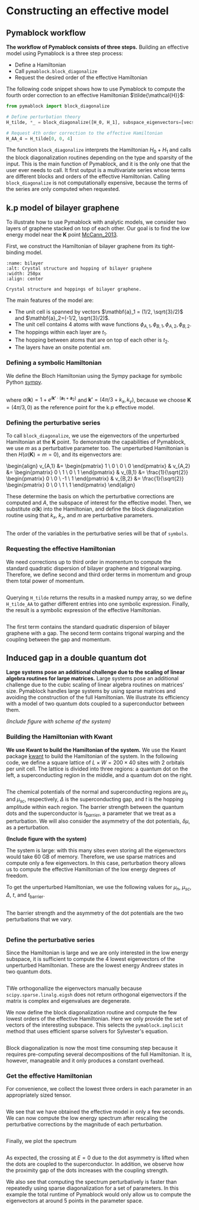 # Constructing an effective model

## Pymablock workflow

**The workflow of Pymablock consists of three steps.**
Building an effective model using Pymablock is a three step process:

* Define a Hamiltonian
* Call `pymablock.block_diagonalize`
* Request the desired order of the effective Hamiltonian

The following code snippet shows how to use Pymablock to compute the fourth
order correction to an effective Hamiltonian $\tilde{\mathcal{H}}$:

```python
from pymablock import block_diagonalize

# Define perturbation theory
H_tilde, *_ = block_diagonalize([H_0, H_1], subspace_eigenvectors=[vecs_A, vecs_B])

# Request 4th order correction to the effective Hamiltonian
H_AA_4 = H_tilde[0, 0, 4]
```

<!-- **Depending on the input Hamiltonian, Pymablock uses specific routines to find
the effective model, so that symbolic expressions are compact and numerics are
efficient.** -->
The function `block_diagonalize` interprets the Hamiltonian $H_0 +
H_1$ and calls the block diagonalization routines depending on the
type and sparsity of the input.
This is the main function of Pymablock, and it is the only one that the user
ever needs to call.
It first output is a multivariate series whose terms are different blocks and
orders of the effective Hamiltonian.
Calling `block_diagonalize` is not computationally expensive, because the
terms of the series are only computed when requested.

## k.p model of bilayer graphene

<!-- **We use bilayer graphene to illustrate how to use Pymablock with analytic models.** -->
To illustrate how to use Pymablock with analytic models, we consider two layers
of graphene stacked on top of each other.
Our goal is to find the low energy model near the $\mathbf{K}$ point
[McCann_2013](doi:10.1088/0034-4885/76/5/056503).

First, we construct the Hamiltonian of bilayer graphene from its tight-binding
model.

```{figure} figures/bilayer.svg
:name: bilayer
:alt: Crystal structure and hopping of bilayer graphene
:width: 250px
:align: center

Crystal structure and hoppings of bilayer graphene.
```

The main features of the model are:

* The unit cell is spanned by vectors $\mathbf{a}_1 = (1/2, \sqrt{3}/2)$ and $\mathbf{a}_2=(-1/2, \sqrt{3}/2)$.
* The unit cell contains 4 atoms with wave functions $\phi_{A,1}, \phi_{B,1}, \phi_{A,2}, \phi_{B,2}$.
* The hoppings within each layer are $t_1$.
* The hopping between atoms that are on top of each other is $t_2$.
* The layers have an onsite potential $\pm m$.

### Defining a symbolic Hamiltonian

We define the Bloch Hamiltonian using the Sympy package for symbolic Python
[sympy](10.7717/peerj-cs.103).

```{embed} # cell-1-finding_effective_model
```

where $\alpha(\mathbf{k}) = 1 + e^{i \mathbf{k'} \cdot (\mathbf{a}_1 +
\mathbf{a}_2)}$ and $\mathbf{k'} = (4\pi/3 + k_x, k_y)$, because we choose
$\mathbf{K}=(4\pi/3, 0)$ as the reference point for the k.p effective model.

### Defining the perturbative series

<!-- **We define the perturbative series** -->
To call `block_diagonalize`, we use the eigenvectors of the unperturbed
Hamiltonian at the $\mathbf{K}$ point.
To demonstrate the capabilities of Pymablock, we use $m$ as a perturbative
parameter too.
The unperturbed Hamiltonian is then $H(\alpha(\mathbf{K}) = m = 0)$, and its
eigenvectors are:

\begin{align}
v_{A,1} &= \begin{pmatrix} 1 \\ 0 \\ 0 \\ 0 \end{pmatrix} &
v_{A,2} &= \begin{pmatrix} 0 \\ 1 \\ 0 \\ 1 \end{pmatrix} &
v_{B,1} &= \frac{1}{\sqrt{2}} \begin{pmatrix} 0 \\ 0 \\ -1 \\ 1 \end{pmatrix} &
v_{B,2} &= \frac{1}{\sqrt{2}} \begin{pmatrix} 0 \\ 0 \\ 1 \\ 1 \end{pmatrix}
\end{align}

These determine the basis on which the perturbative corrections are computed
and $A$, the subspace of interest for the effective model.
Then, we substitute $\alpha(\mathbf{k})$ into the Hamiltonian, and define the
block diagonalization routine using that $k_x$, $k_y$, and $m$ are perturbative
parameters.

```{embed} # cell-4-finding_effective_model
```

The order of the variables in the perturbative series will be that of `symbols`.

### Requesting the effective Hamiltonian

We need corrections up to third order in momentum to compute the standard
quadratic dispersion of bilayer graphene and trigonal warping.
Therefore, we define second and third order terms in momentum and group them
total power of momentum.

```{embed} # cell-6-finding_effective_model
```

Querying `H_tilde` returns the results in a masked numpy array, so we
define `H_tilde_AA` to gather different entries into one symbolic expression.
Finally, the result is a symbolic expression of the effective Hamiltonian.

```{embed} # cell-9-finding_effective_model
```

The first term contains the standard quadratic dispersion of bilayer graphene
with a gap.
The second term contains trigonal warping and the coupling between the gap and
momentum.

## Induced gap in a double quantum dot

**Large systems pose an additional challenge due to the scaling of linear
algebra routines for large matrices.**
Large systems pose an additional challenge due to the cubic scaling of linear algebra
routines on matrices' size.
Pymablock handles large systems by using sparse matrices and avoiding the
construction of the full Hamiltonian.
We illustrate its efficiency with a model of two quantum dots coupled to a
superconductor between them.

_(Include figure with scheme of the system)_

### Building the Hamiltonian with Kwant

**We use Kwant to build the Hamiltonian of the system.**
We use the Kwant package [kwant](doi:10.1088/1367-2630/16/6/063065) to build
the Hamiltonian of the system.
In the following code, we define a square lattice of $L \times W = 200 \times
40$ sites with $2$ orbitals per unit cell.
The lattice is divided into three regions: a quantum dot on the left, a
superconducting region in the middle, and a quantum dot on the right.


```{embed} # cell-10-finding_effective_model
```

The chemical potentials of the normal and superconducting regions are $\mu_n$
and $\mu_{sc}$, respectively, $\Delta$ is the superconducting gap, and $t$
is the hopping amplitude within each region.
The barrier strength between the quantum dots and the superconductor is
$t_{barrier}$, a parameter that we treat as a perturbation.
We will also consider the asymmetry of the dot potentials, $\delta \mu$, as a
perturbation.

__(Include figure with the system)__

The system is large: with this many sites even storing all the eigenvectors
would take $60$ GB of memory.
Therefore, we use sparse matrices and compute only a few eigenvectors.
In this case, perturbation theory allows us to compute the effective
Hamiltonian of the low energy degrees of freedom.

To get the unperturbed Hamiltonian, we use the following values for $\mu_n$,
$\mu_{sc}$, $\Delta$, $t$, and $t_{\text{barrier}}$.

```{embed} # cell-12-finding_effective_model
```

The barrier strength and the asymmetry of the dot potentials are the two
perturbations that we vary.

```{embed} # cell-13-finding_effective_model
```

### Define the perturbative series

Since the Hamiltonian is large and we are only interested in the low energy
subspace, it is sufficient to compute the $4$ lowest eigenvectors of the
unperturbed Hamiltonian.
These are the lowest energy Andreev states in two quantum dots.

```{embed} # cell-14-finding_effective_model
```

TWe orthogonallize the eigenvectors manually because
`scipy.sparse.linalg.eigsh` does not return orthogonal eigenvectors if the
matrix is complex and eigenvalues are degenerate.

We now define the block diagonalization routine and compute the few lowest
orders of the effective Hamiltonian.
Here we only provide the set of vectors of the interesting subspace.
This selects the `pymablock.implicit` method that uses efficient sparse
solvers for Sylvester's equation.

```{embed} # cell-15-finding_effective_model
```

Block diagonalization is now the most time consuming step because it requires
pre-computing several decompositions of the full Hamiltonian.
It is, however, manageable and it only produces a constant overhead.

### Get the effective Hamiltonian

For convenience, we collect the lowest three orders in each parameter in an
appropriately sized tensor.

```{embed} # cell-16-finding_effective_model
```

We see that we have obtained the effective model in only a few seconds.
We can now compute the low energy spectrum after rescaling the perturbative
corrections by the magnitude of each perturbation.

```{embed} # cell-17-finding_effective_model
```

Finally, we plot the spectrum

```{embed} # cell-18-finding_effective_model
```

As expected, the crossing at $E=0$ due to the dot asymmetry is lifted when the
dots are coupled to the superconductor. In addition, we observe how the
proximity gap of the dots increases with the coupling strength.

We also see that computing the spectrum perturbatively is faster than
repeatedly using sparse diagonalization for a set of parameters.
In this example the total runtime of Pymablock would only allow us to compute
the  eigenvectors at around 5 points in the parameter space.
